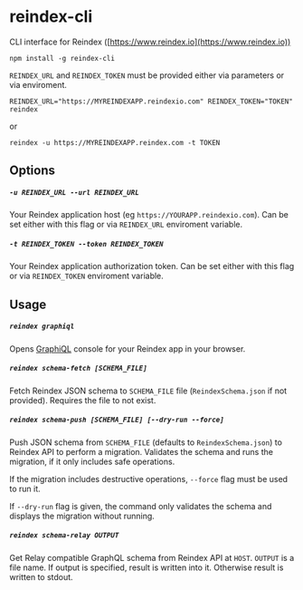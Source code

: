 # reindex-cli

CLI interface for Reindex ([https://www.reindex.io](https://www.reindex.io))

```
npm install -g reindex-cli
```

`REINDEX_URL` and `REINDEX_TOKEN` must be provided either via parameters or
via enviroment.

```
REINDEX_URL="https://MYREINDEXAPP.reindexio.com" REINDEX_TOKEN="TOKEN" reindex
```

or

```
reindex -u https://MYREINDEXAPP.reindex.com -t TOKEN
```

## Options

##### `-u REINDEX_URL --url REINDEX_URL`

Your Reindex application host (eg `https://YOURAPP.reindexio.com`). Can be set
either with this flag or via `REINDEX_URL` enviroment variable.

##### `-t REINDEX_TOKEN --token REINDEX_TOKEN`

Your Reindex application authorization token. Can be set
either with this flag or via `REINDEX_TOKEN` enviroment variable.

## Usage

##### `reindex graphiql`

Opens [GraphiQL](https://github.com/graphql/graphiql) console for your
Reindex app in your browser.

##### `reindex schema-fetch [SCHEMA_FILE]`

Fetch Reindex JSON schema to `SCHEMA_FILE` file (`ReindexSchema.json` if not
provided). Requires the file to not exist.

##### `reindex schema-push [SCHEMA_FILE] [--dry-run --force]`

Push JSON schema from `SCHEMA_FILE` (defaults to `ReindexSchema.json`)
to Reindex API to perform a migration. Validates the schema and runs the
migration, if it only includes safe operations.

If the migration includes destructive operations, `--force` flag must be used
to run it.

If `--dry-run` flag is given, the command only validates the schema
and displays the migration without running.

##### `reindex schema-relay OUTPUT`

Get Relay compatible GraphQL schema from Reindex API at `HOST`. `OUTPUT` is a
file name. If output is specified, result is written into it. Otherwise result
is written to stdout.
